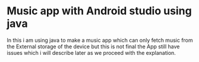 # Music app with Android studio using java


In this i am using java to make a music app which can only fetch music from the External storage of the device  but this is not final
the App still have issues which i will describe later as we proceed with the explanation.